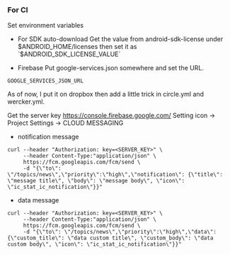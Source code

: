 

### For CI
Set environment variables

- For SDK auto-download
Get the value from android-sdk-license under $ANDROID_HOME/licenses
then set it as `$ANDROID_SDK_LICENSE_VALUE`

- Firebase
Put google-services.json somewhere and set the URL.
```
GOOGLE_SERVICES_JSON_URL
```

As of now, I put it on dropbox then add a little trick in circle.yml and wercker.yml.


Get the server key
https://console.firebase.google.com/
Setting icon -> Project Settings -> CLOUD MESSAGING


- notification message
```
curl --header "Authorization: key=<SERVER_KEY>" \
     --header Content-Type:"application/json" \
     https://fcm.googleapis.com/fcm/send \
     -d "{\"to\": \"/topics/news\",\"priority\":\"high\",\"notification\": {\"title\": \"message title\", \"body\": \"message body\", \"icon\": \"ic_stat_ic_notification\"}}"
```

- data message
```
curl --header "Authorization: key=<SERVER_KEY>" \
     --header Content-Type:"application/json" \
     https://fcm.googleapis.com/fcm/send \
     -d "{\"to\": \"/topics/news\",\"priority\":\"high\",\"data\": {\"custom_title\": \"data custom title\", \"custom_body\": \"data custom body\", \"icon\": \"ic_stat_ic_notification\"}}"
```
